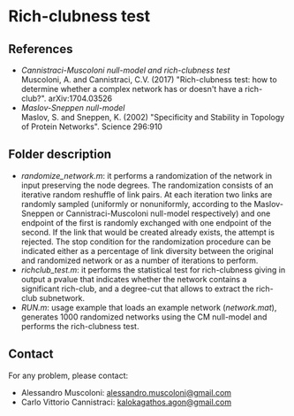 # Rich-clubness test

## References

* *Cannistraci-Muscoloni null-model and rich-clubness test*  
  Muscoloni, A. and Cannistraci, C.V. (2017) "Rich-clubness test: how to determine whether a complex network has or doesn't have a rich-club?". arXiv:1704.03526
* *Maslov-Sneppen null-model*  
  Maslov, S. and Sneppen, K. (2002) "Specificity and Stability in Topology of Protein Networks". Science 296:910

## Folder description

* *randomize_network.m*: it performs a randomization of the network in input preserving the node degrees. The randomization consists of an iterative random reshuffle of link pairs. At each iteration two links are randomly sampled (uniformly or nonuniformly, according to the Maslov-Sneppen or Cannistraci-Muscoloni null-model respectively) and one endpoint of the first is randomly exchanged with one endpoint of the second. If the link that would be created already exists, the attempt is rejected. The stop condition for the randomization procedure can be indicated either as a percentage of link diversity between the original and randomized network or as a number of iterations to perform.
* *richclub_test.m*: it performs the statistical test for rich-clubness giving in output a pvalue that indicates whether the network contains a significant rich-club, and a degree-cut that allows to extract the rich-club subnetwork.
* *RUN.m*: usage example that loads an example network (*network.mat*), generates 1000 randomized networks using the CM null-model and performs the rich-clubness test.

## Contact

For any problem, please contact:
* Alessandro Muscoloni: alessandro.muscoloni@gmail.com
* Carlo Vittorio Cannistraci: kalokagathos.agon@gmail.com